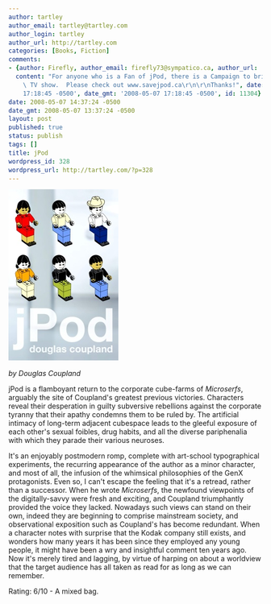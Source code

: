 ```yaml
---
author: tartley
author_email: tartley@tartley.com
author_login: tartley
author_url: http://tartley.com
categories: [Books, Fiction]
comments:
- {author: Firefly, author_email: firefly73@sympatico.ca, author_url: 'http://firefly-alternativegirlfriend.blogspot.com',
  content: "For anyone who is a Fan of jPod, there is a Campaign to bring back the\
    \ TV show.  Please check out www.savejpod.ca\r\n\r\nThanks!", date: '2008-05-07
    17:18:45 -0500', date_gmt: '2008-05-07 17:18:45 -0500', id: 11304}
date: 2008-05-07 14:37:24 -0500
date_gmt: 2008-05-07 13:37:24 -0500
layout: post
published: true
status: publish
tags: []
title: jPod
wordpress_id: 328
wordpress_url: http://tartley.com/?p=328
---
```


![jPod](/assets/2008/05/jpodcover.jpg "jpodcover")

*by Douglas Coupland*

jPod is a flamboyant return to the corporate cube-farms of *Microserfs*,
arguably the site of Coupland's greatest previous victories. Characters
reveal their desperation in guilty subversive rebellions against the
corporate tyranny that their apathy condemns them to be ruled by. The
artificial intimacy of long-term adjacent cubespace leads to the gleeful
exposure of each other's sexual foibles, drug habits, and all the
diverse pariphenalia with which they parade their various neuroses.

It's an enjoyably postmodern romp, complete with art-school
typographical experiments, the recurring appearance of the author as a
minor character, and most of all, the infusion of the whimsical
philosophies of the GenX protagonists. Even so, I can't escape the
feeling that it's a retread, rather than a successor. When he wrote
*Microserfs*, the newfound viewpoints of the digitally-savvy were fresh
and exciting, and Coupland triumphantly provided the voice they lacked.
Nowadays such views can stand on their own, indeed they are beginning to
comprise mainstream society, and observational exposition such as
Coupland's has become redundant. When a character notes with surprise
that the Kodak company still exists, and wonders how many years it has
been since they employed any young people, it might have been a wry and
insightful comment ten years ago. Now it's merely tired and lagging, by
virtue of harping on about a worldview that the target audience has all
taken as read for as long as we can remember.

Rating: 6/10 - A mixed bag.
